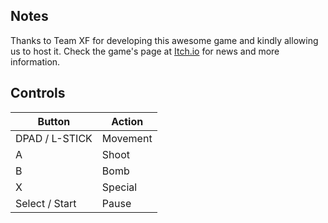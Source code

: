 ## Notes

Thanks to Team XF for developing this awesome game and kindly allowing us to host it. Check the game's page at [Itch.io](https://team-xf.itch.io/xeno-fighters-r) for news and more information.

## Controls

| Button | Action |
|--|--| 
|DPAD / L-STICK|Movement|
|A|Shoot|
|B|Bomb|
|X|Special|
|Select / Start|Pause|


